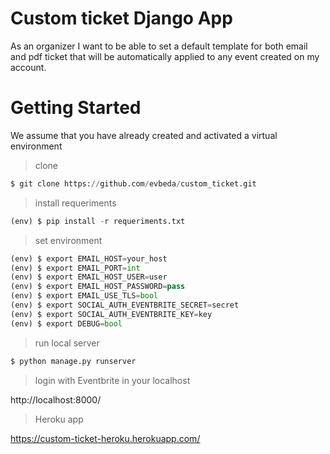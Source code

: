 # Custom ticket Django App

As an organizer I want to be able to set a default template for both email and pdf ticket that will be automatically applied to any event created on my account.

# Getting Started

We assume that you have already created and activated a virtual environment

> clone

```python
$ git clone https://github.com/evbeda/custom_ticket.git

```

> install requeriments

```python
(env) $ pip install -r requeriments.txt

```

> set environment
```python
(env) $ export EMAIL_HOST=your_host
(env) $ export EMAIL_PORT=int
(env) $ export EMAIL_HOST_USER=user
(env) $ export EMAIL_HOST_PASSWORD=pass
(env) $ export EMAIL_USE_TLS=bool
(env) $ export SOCIAL_AUTH_EVENTBRITE_SECRET=secret
(env) $ export SOCIAL_AUTH_EVENTBRITE_KEY=key
(env) $ export DEBUG=bool

```


> run local server
```python
$ python manage.py runserver

```

> login with Eventbrite in your localhost

http://localhost:8000/

> Heroku app

https://custom-ticket-heroku.herokuapp.com/
